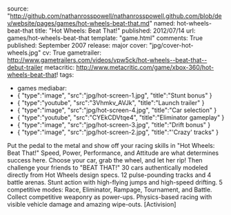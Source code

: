 source: "http://github.com/nathanrosspowell/nathanrosspowell.github.com/blob/dev/website/pages/games/hot-wheels-beat-that.md"
named: hot-wheels-beat-that
title: "Hot Wheels: Beat That!"
published: 2012/07/14
url: games/hot-wheels-beat-that
template: "game.html"
comments: True
published: September 2007
release: major
cover: "jpg/cover-hot-wheels.jpg"
cv: True
gametrailer: http://www.gametrailers.com/videos/vpw5ck/hot-wheels--beat-that--debut-trailer
metacritic: http://www.metacritic.com/game/xbox-360/hot-wheels-beat-that!
tags:
- games
mediabar:
- { "type":"image", "src":"jpg/hot-screen-1.jpg", "title":"Stunt bonus" }
- { "type":"youtube", "src":"3Vhmkv_AVJk", "title":"Launch trailer" }
- { "type":"image", "src":"jpg/hot-screen-4.jpg", "title":"Car selection" }
- { "type":"youtube", "src":"CYEkCDVtqe4", "title":"Eliminator gameplay" }
- { "type":"image", "src":"jpg/hot-screen-3.jpg", "title":"Drift bonus" }
- { "type":"image", "src":"jpg/hot-screen-2.jpg", "title":"'Crazy' tracks" }

Put the pedal to the metal and show off your racing skills in "Hot Wheels: Beat That!" Speed, Power, Performance, and Attitude are what determines success here. Choose your car, grab the wheel, and let her rip! Then challenge your friends to "BEAT THAT!" 30 cars authentically modeled directly from Hot Wheels design specs. 12 pulse-pounding tracks and 4 battle arenas. Stunt action with high-flying jumps and high-speed drifting. 5 competitive modes: Race, Eliminator, Rampage, Tournament, and Battle. Collect competitive weaponry as power-ups. Physics-based racing with visible vehicle damage and amazing wipe-outs. [Activision] 
